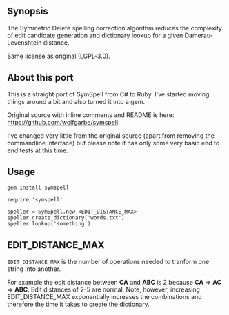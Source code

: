 ## Synopsis

The Symmetric Delete spelling correction algorithm reduces the complexity of edit candidate generation and dictionary lookup for a given Damerau-Levenshtein distance.

Same license as original (LGPL-3.0).


## About this port

This is a straight port of SymSpell from C# to Ruby. I've started moving things around a bit and also turned it into a gem.

Original source with inline comments and README is here: https://github.com/wolfgarbe/symspell.

I've changed very little from the original source (apart from removing the commandline interface) but please note it has only some very basic end to end tests at this time.


## Usage

    gem install symspell

    require 'symspell'

    speller = SymSpell.new <EDIT_DISTANCE_MAX>
    speller.create_dictionary('words.txt')
    speller.lookup('something')

## EDIT_DISTANCE_MAX

`EDIT_DISTANCE_MAX` is the number of operations needed to tranform one string into another.

For example the edit distance between **CA** and **ABC** is 2 because **CA** => **AC** => **ABC**. Edit distances of 2-5 are normal. Note, however, increasing EDIT_DISTANCE_MAX exponentially increases the combinations and therefore the time it takes to create the dictionary.


